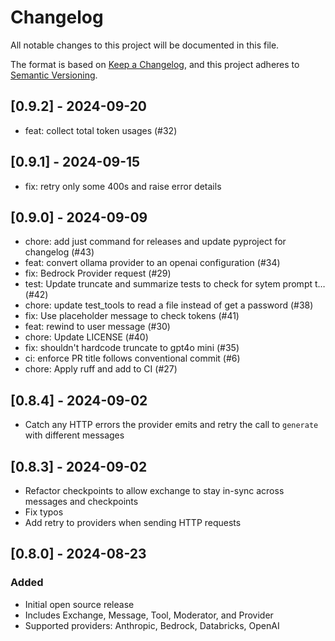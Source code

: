 # Changelog

All notable changes to this project will be documented in this file.

The format is based on [Keep a Changelog](https://keepachangelog.com/en/1.1.0/),
and this project adheres to [Semantic Versioning](https://semver.org/spec/v2.0.0.html).

## [0.9.2] - 2024-09-20

- feat: collect total token usages (#32)

## [0.9.1] - 2024-09-15

- fix: retry only some 400s and raise error details

## [0.9.0] - 2024-09-09

- chore: add just command for releases and update pyproject for changelog (#43)
- feat: convert ollama provider to an openai configuration (#34)
- fix: Bedrock Provider request (#29)
- test: Update truncate and summarize tests to check for sytem prompt t… (#42)
- chore: update test_tools to read a file instead of get a password (#38)
- fix: Use placeholder message to check tokens (#41)
- feat: rewind to user message (#30)
- chore: Update LICENSE (#40)
- fix: shouldn't hardcode truncate to gpt4o mini (#35)
- ci: enforce PR title follows conventional commit (#6)
- chore: Apply ruff and add to CI (#27)

## [0.8.4] - 2024-09-02

- Catch any HTTP errors the provider emits and retry the call to `generate` with different messages

## [0.8.3] - 2024-09-02

- Refactor checkpoints to allow exchange to stay in-sync across messages and checkpoints
- Fix typos
- Add retry to providers when sending HTTP requests

## [0.8.0] - 2024-08-23

### Added

- Initial open source release
- Includes Exchange, Message, Tool, Moderator, and Provider
- Supported providers: Anthropic, Bedrock, Databricks, OpenAI
